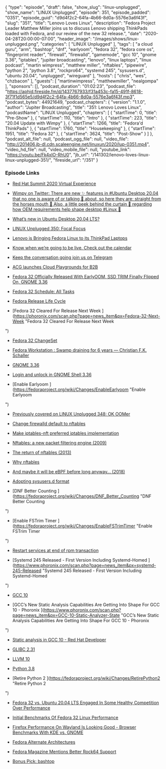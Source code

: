 {
  "type": "episode",
  "draft": false,
  "show_slug": "linux-unplugged",
  "show_name": "LINUX Unplugged",
  "episode": 351,
  "episode_padded": "0351",
  "episode_guid": "d9d4f2c2-64fa-4b66-8d0a-5576e3a6f43f",
  "slug": "351",
  "title": "Lenovo Loves Linux",
  "description": "Fedora Project Leader Matthew Miller joins us to discuss Lenovo shipping ThinkPads loaded with Fedora, and our review of the new 32 release.",
  "date": "2020-04-28T20:00:00-07:00",
  "header_image": "/images/shows/linux-unplugged.png",
  "categories": [
    "LINUX Unplugged"
  ],
  "tags": [
    "a cloud guru",
    "arm",
    "bashtop",
    "dnf",
    "earlyoom",
    "fedora 32",
    "fedora core os",
    "fingerprint reader",
    "firewall",
    "firewalld",
    "gamemode",
    "gcc 10",
    "gnome 3.36",
    "iptables",
    "jupiter broadcasting",
    "lenovo",
    "linux laptops",
    "linux podcast",
    "martin wimpress",
    "matthew miller",
    "nftables",
    "pipewire",
    "python 2",
    "python 3.8",
    "rockpro64",
    "systemd 245",
    "sysusers.d",
    "ubuntu 20.04",
    "unplugged",
    "wireguard"
  ],
  "hosts": [
    "chris",
    "wes",
    "chzbacon"
  ],
  "guests": [
    "martinwimpress",
    "matthewmiller",
    "nealgompa"
  ],
  "sponsors": [],
  "podcast_duration": "01:02:23",
  "podcast_file": "https://aphid.fireside.fm/d/1437767933/f31a453c-fa15-491f-8618-3f71f1d565e5/d9d4f2c2-64fa-4b66-8d0a-5576e3a6f43f.mp3",
  "podcast_bytes": 44921649,
  "podcast_chapters": {
    "version": "1.1.0",
    "author": "Jupiter Broadcasting",
    "title": "351: Lenovo Loves Linux",
    "podcastName": "LINUX Unplugged",
    "chapters": [
      {
        "startTime": 0,
        "title": "Pre-Show"
      },
      {
        "startTime": 110,
        "title": "Intro"
      },
      {
        "startTime": 223,
        "title": "20.04 Update with Wimpy"
      },
      {
        "startTime": 1266,
        "title": "Fedora'd ThinkPads"
      },
      {
        "startTime": 1760,
        "title": "Housekeeping"
      },
      {
        "startTime": 1951,
        "title": "Fedora 32"
      },
      {
        "startTime": 3624,
        "title": "Post-Show"
      }
    ]
  },
  "podcast_alt_file": null,
  "podcast_ogg_file": null,
  "video_file": "http://201406.jb-dl.cdn.scaleengine.net/linuxun/2020/lup-0351.mp4",
  "video_hd_file": null,
  "video_mobile_file": null,
  "youtube_link": "https://youtu.be/Fk4xIO-RhU0",
  "jb_url": "/141302/lenovo-loves-linux-linux-unplugged-351/",
  "fireside_url": "/351"
}


### Episode Links

  * [Red Hat Summit 2020 Virtual Experience](https://www.redhat.com/en/summit "Red Hat Summit 2020 Virtual Experience")
  * [Wimpy on Twitter: There are new ✨ features in #Ubuntu Desktop 20.04 that no one is aware of or talking 🙊 about, so here they are; straight from the horses mouth 🐴 Also, a little peek behind the curtain 👀 regarding how OEM requirements help shape desktop #Linux 🐧 ](https://twitter.com/m_wimpress/status/1253619515067432960 "Wimpy on Twitter: There are new ✨ features in #Ubuntu Desktop 20.04 that no one is aware of or talking 🙊 about, so here they are; straight from the horses mouth 🐴 Also, a little peek behind the curtain 👀 regarding how OEM requirements help shape desktop #Linux 🐧
")

  * [What’s new in Ubuntu Desktop 20.04 LTS? ](https://ubuntu.com/blog/whats-new-in-ubuntu-desktop-20-04-lts "What’s new in Ubuntu Desktop 20.04 LTS?
")

  * [LINUX Unplugged 350: Focal Focus ](https://linuxunplugged.com/350 "LINUX Unplugged 350: Focal Focus
")

  * [Lenovo is Bringing Fedora Linux to its ThinkPad Laptops](https://www.omgubuntu.co.uk/2020/04/fedora-on-lenovo-laptops "Lenovo is Bringing Fedora Linux to its ThinkPad Laptops")
  * [Know when we’re going to be live. Check out the calendar ](https://www.jupiterbroadcasting.com/release-calendar/ "Know when we’re going to be live. Check out the calendar
")

  * [Keep the conversation going join us on Telegram ](https://jupiterbroadcasting.com/telegram "Keep the conversation going join us on Telegram
")

  * [ACG launches Cloud Playgrounds for B2B ](https://acloud.guru/cloud-playground "ACG launches Cloud Playgrounds for B2B
")

  * [Fedora 32 Officially Released With EarlyOOM, SSD TRIM Finally Flipped On, GNOME 3.36](https://www.phoronix.com/scan.php?page=news_item&px=Fedora-32-Released "Fedora 32 Officially Released With EarlyOOM, SSD TRIM Finally Flipped On, GNOME 3.36")
  * [Fedora 32 Schedule: All Tasks ](https://fedorapeople.org/groups/schedule/f-32/f-32-all-tasks.html "Fedora 32 Schedule: All Tasks
")

  * [Fedora Release Life Cycle ](https://fedoraproject.org/wiki/Fedora_Release_Life_Cycle "Fedora Release Life Cycle
")

  * [Fedora 32 Cleared For Release Next Week ](https://phoronix.com/scan.php?page=news_item&px=Fedora-32-Next-Week "Fedora 32 Cleared For Release Next Week

")

  * [Fedora 32 ChangeSet ](https://fedoraproject.org/wiki/Releases/32/ChangeSet "Fedora 32 ChangeSet
")

  * [Fedora Workstation : Swamp draining for 6 years — Christian F.K. Schaller ](https://blogs.gnome.org/uraeus/2020/04/28/fedora-workstation-swamp-draining-for-6-years/ "Fedora Workstation : Swamp draining for 6 years — Christian F.K. Schaller
")

  * [GNOME 3.36 ](https://help.gnome.org/misc/release-notes/3.36/ "GNOME 3.36
")

  * [Login and unlock in GNOME Shell 3.36](https://blogs.gnome.org/shell-dev/2020/02/18/login-and-unlock-in-gnome-shell-3-36/ "Login and unlock in GNOME Shell 3.36")
  * [Enable Earlyoom ](https://fedoraproject.org/wiki/Changes/EnableEarlyoom "Enable Earlyoom

")

  * [Previously covered on LINUX Unplugged 348: OK OOMer](https://linuxunplugged.com/348 "Previously covered on LINUX Unplugged 348: OK OOMer")
  * [Change firewalld default to nftables ](https://fedoraproject.org/wiki/Changes/firewalld_default_to_nftables "Change firewalld default to nftables
")

  * [Make iptables-nft preferred iptables implementation ](https://fedoraproject.org/wiki/Changes/iptables-nft-default "Make iptables-nft preferred iptables implementation
")

  * [Nftables: a new packet filtering engine (2009)](https://lwn.net/Articles/324989/ "Nftables: a new packet filtering engine \(2009\)")
  * [The return of nftables (2013)](https://lwn.net/Articles/564095/ "The return of nftables \(2013\)")
  * [Why nftables](https://wiki.nftables.org/wiki-nftables/index.php/Why_nftables%3F "Why nftables")
  * [And maybe it will be eBPF before long anyway… (2018)](https://lwn.net/Articles/747551/ "And maybe it will be eBPF before long anyway… \(2018\)")
  * [Adopting sysusers.d format ](https://fedoraproject.org/wiki/Changes/Adopting_sysusers.d_format "Adopting sysusers.d format
")

  * [DNF Better Counting ](https://fedoraproject.org/wiki/Changes/DNF_Better_Counting "DNF Better Counting

")

  * [Enable FSTrim Timer ](https://fedoraproject.org/wiki/Changes/EnableFSTrimTimer "Enable FSTrim Timer

")

  * [Restart services at end of rpm transaction ](https://fedoraproject.org/wiki/Changes/Restart_services_at_end_of_rpm_transaction "Restart services at end of rpm transaction
")

  * [Systemd 245 Released - First Version Including Systemd-Homed ](https://www.phoronix.com/scan.php?page=news_item&px=systemd-245-Released "Systemd 245 Released - First Version Including Systemd-Homed

")

  * [GCC 10 ](https://fedoraproject.org/wiki/Changes/GCC10 "GCC 10
")

  * [GCC’s New Static Analysis Capabilities Are Getting Into Shape For GCC 10 - Phoronix ](https://www.phoronix.com/scan.php?page=news_item&px=GCC-10-Static-Analyzer-State "GCC’s New Static Analysis Capabilities Are Getting Into Shape For GCC 10 - Phoronix

")

  * [Static analysis in GCC 10 - Red Hat Developer ](https://developers.redhat.com/blog/2020/03/26/static-analysis-in-gcc-10/ "Static analysis in GCC 10 - Red Hat Developer
")

  * [GLIBC 2.31 ](https://fedoraproject.org/wiki/Changes/GLIBC231 "GLIBC 2.31
")

  * [LLVM 10 ](https://fedoraproject.org/wiki/Changes/LLVM-10 "LLVM 10
")

  * [Python 3.8 ](https://fedoraproject.org/wiki/Changes/Python3.8 "Python 3.8
")

  * [Retire Python 2 ](https://fedoraproject.org/wiki/Changes/RetirePython2 "Retire Python 2

")

  * [Fedora 32 vs. Ubuntu 20.04 LTS Engaged In Some Healthy Competition Over Performance ](https://www.phoronix.com/scan.php?page=article&item=fedora32-ubuntu2004-perf&num=1 "Fedora 32 vs. Ubuntu 20.04 LTS Engaged In Some Healthy Competition Over Performance
")

  * [Initial Benchmarks Of Fedora 32 Linux Performance ](https://www.phoronix.com/scan.php?page=article&item=fedora-32-benchmarks&num=1 "Initial Benchmarks Of Fedora 32 Linux Performance
")

  * [Firefox Performance On Wayland Is Looking Good - Browser Benchmarks With KDE vs. GNOME ](https://www.phoronix.com/scan.php?page=article&item=fedora-32-firefox&num=1 "Firefox Performance On Wayland Is Looking Good - Browser Benchmarks With KDE vs. GNOME
")

  * [Fedora Alternate Architectures ](https://alt.fedoraproject.org/alt/ "Fedora Alternate Architectures
")

  * [Fedora Magazine Mentions Better Rock64 Support ](https://fedoramagazine.org/announcing-fedora-32/ "Fedora Magazine Mentions Better Rock64 Support
")

  * [Bonus Pick: bashtop](https://github.com/aristocratos/bashtop "Bonus Pick: bashtop")


